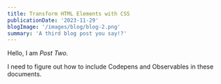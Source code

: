 ```yaml
---
title: Transform HTML Elements with CSS
publicationDate: '2023-11-29'
blogImage: '/images/blog/blog-2.png'
summary: 'A third blog post you say!?'
---
```


Hello, I am _Post Two._

I need to figure out how to include Codepens and Observables in these documents.
